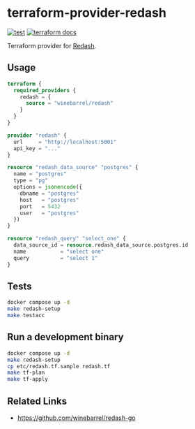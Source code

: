 # terraform-provider-redash

[![test](https://github.com/winebarrel/terraform-provider-redash/actions/workflows/test.yml/badge.svg)](https://github.com/winebarrel/terraform-provider-redash/actions/workflows/test.yml)
[![terraform docs](https://img.shields.io/badge/terraform-docs-%35835CC?logo=terraform)](https://registry.terraform.io/providers/winebarrel/redash/latest/docs)

Terraform provider for [Redash](https://redash.io/).

## Usage

```tf
terraform {
  required_providers {
    redash = {
      source = "winebarrel/redash"
    }
  }
}

provider "redash" {
  url     = "http://localhost:5001"
  api_key = "..."
}

resource "redash_data_source" "postgres" {
  name = "postgres"
  type = "pg"
  options = jsonencode({
    dbname = "postgres"
    host   = "postgres"
    port   = 5432
    user   = "postgres"
  })
}

resource "redash_query" "select_one" {
  data_source_id = resource.redash_data_source.postgres.id
  name           = "select one"
  query          = "select 1"
}
```

## Tests

```sh
docker compose up -d
make redash-setup
make testacc
```

## Run a development binary

```sh
docker compose up -d
make redash-setup
cp etc/redash.tf.sample redash.tf
make tf-plan
make tf-apply
```

## Related Links

* https://github.com/winebarrel/redash-go
